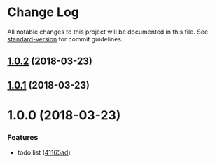 # Change Log

All notable changes to this project will be documented in this file. See [standard-version](https://github.com/conventional-changelog/standard-version) for commit guidelines.

<a name="1.0.2"></a>
## [1.0.2](http://eddiewentw/todo-list/compare/v1.0.1...v1.0.2) (2018-03-23)



<a name="1.0.1"></a>
## [1.0.1](http://eddiewentw/todo-list/compare/v1.0.0...v1.0.1) (2018-03-23)



<a name="1.0.0"></a>
# 1.0.0 (2018-03-23)


### Features

* todo list ([41165ad](http://eddiewentw/todo-list/commits/41165ad))
